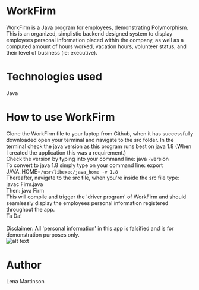 # WorkFirm
WorkFirm is a Java program for employees, demonstrating Polymorphism.
This is an organized, simplistic backend designed system to display employees personal information placed within the company, as well as a computed amount of hours worked, vacation hours, volunteer status, and their level of business (ie: executive).

# Technologies used
Java

# How to use WorkFirm
Clone the WorkFirm file to your laptop from Github, when it has successfully downloaded open your terminal and navigate to the src folder. 
In the terminal check the java version as this program runs best on java 1.8 (When I created the application this was a requirement.)
<br>
Check the version by typing into your command line: java -version
<br>
To convert to java 1.8 simply type on your command line: export JAVA_HOME=`/usr/libexec/java_home -v 1.8`
<br>
Thereafter, navigate to the src file, when you're inside the src file type: javac Firm.java 
<br>
Then: java Firm
<br>
This will compile and trigger the 'driver program' of WorkFirm and should seamlessly display the employees personal information registered throughout the app.
<br>
Ta Da!
<br>
<br>
Disclaimer: All 'personal information' in this app is falsified and is for demonstration purposes only.
<br>
![alt text](https://ibb.co/g9Hf8mH)
<br>

# Author
Lena Martinson

